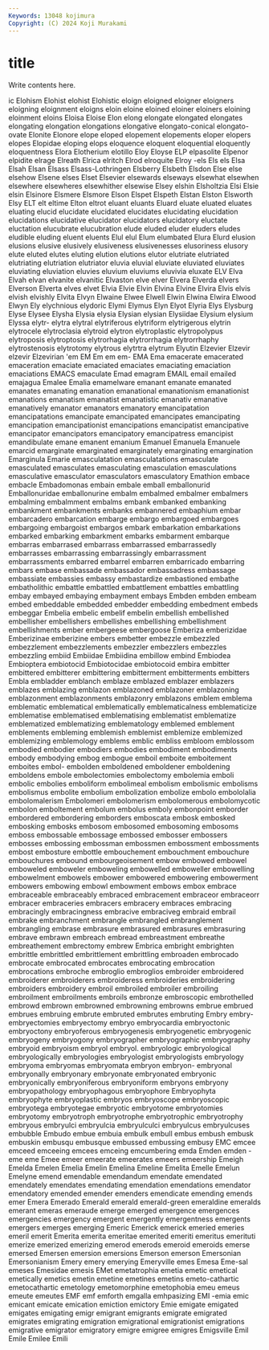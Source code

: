 ```yaml
---
Keywords: 13048 kojimura
Copyright: (C) 2024 Koji Murakami
---
```


# title

Write contents here.



ic Elohism
Elohist elohist Elohistic eloign eloigned eloigner eloigners eloigning eloignment eloigns
eloin eloine eloined eloiner eloiners eloining eloinment eloins Eloisa Eloise
Elon elong elongate elongated elongates elongating elongation elongations elongative elongato-conical
elongato-ovate Elonite Elonore elope eloped elopement elopements eloper elopers elopes
Elopidae eloping elops eloquence eloquent eloquential eloquently eloquentness Elora Elotherium
elotillo Eloy Eloyse ELP elpasolite Elpenor elpidite elrage Elreath Elrica
elritch Elrod elroquite Elroy -els Els els Elsa Elsah Elsan
Elsass Elsass-Lothringen Elsberry Elsbeth Elsdon Else else elsehow Elsene elses
Elset Elsevier elsewards elseways elsewhat elsewhen elsewhere elsewheres elsewhither elsewise
Elsey elshin Elsholtzia Elsi Elsie elsin Elsinore Elsmere Elsmore Elson
Elspet Elspeth Elstan Elston Elsworth Elsy ELT elt eltime Elton
eltrot eluant eluants Eluard eluate eluated eluates eluating elucid elucidate
elucidated elucidates elucidating elucidation elucidations elucidative elucidator elucidators elucidatory eluctate
eluctation elucubrate elucubration elude eluded eluder eluders eludes eludible eluding
eluent eluents Elul elul Elum elumbated Elura Elurd elusion elusions
elusive elusively elusiveness elusivenesses elusoriness elusory elute eluted elutes eluting
elution elutions elutor elutriate elutriated elutriating elutriation elutriator eluvia eluvial
eluviate eluviated eluviates eluviating eluviation eluvies eluvium eluviums eluvivia eluxate
ELV Elva Elvah elvan elvanite elvanitic Elvaston elve elver Elvera
Elverda elvers Elverson Elverta elves elvet Elvia Elvie Elvin Elvina
Elvine Elvira Elvis elvis elvish elvishly Elvita Elvyn Elwaine Elwee
Elwell Elwin Elwina Elwira Elwood Elwyn Ely elychnious elydoric Elymi
Elymus Elyn Elyot Elyria Elys Elysburg Elyse Elysee Elysha Elysia
elysia Elysian elysian Elysiidae Elysium elysium Elyssa elytr- elytra elytral
elytriferous elytriform elytrigerous elytrin elytrocele elytroclasia elytroid elytron elytroplastic elytropolypus
elytroposis elytroptosis elytrorhagia elytrorrhagia elytrorrhaphy elytrostenosis elytrotomy elytrous elytrtra elytrum
Elyutin Elzevier Elzevir elzevir Elzevirian 'em EM Em em em-
EMA Ema emacerate emacerated emaceration emaciate emaciated emaciates emaciating emaciation
emaciations EMACS emaculate Emad emagram EMAIL email emailed emajagua Emalee
Emalia emamelware emanant emanate emanated emanates emanating emanation emanational emanationism
emanationist emanations emanatism emanatist emanatistic emanativ emanative emanatively emanator emanators
emanatory emancipatation emancipatations emancipate emancipated emancipates emancipating emancipation emancipationist emancipations
emancipatist emancipative emancipator emancipators emancipatory emancipatress emancipist emandibulate emane emanent
emanium Emanuel Emanuela Emanuele emarcid emarginate emarginated emarginately emarginating emargination
Emarginula Emarie emasculatation emasculatations emasculate emasculated emasculates emasculating emasculation emasculations
emasculative emasculator emasculators emasculatory Emathion embace embacle Embadomonas embain embale
emball emballonurid Emballonuridae emballonurine embalm embalmed embalmer embalmers embalming embalmment
embalms embank embanked embanking embankment embankments embanks embannered embaphium embar
embarcadero embarcation embarge embargo embargoed embargoes embargoing embargoist embargos embark
embarkation embarkations embarked embarking embarkment embarks embarment embarque embarras embarrased
embarrass embarrassed embarrassedly embarrasses embarrassing embarrassingly embarrassment embarrassments embarred embarrel
embarren embarricado embarring embars embase embassade embassador embassadress embassage embassiate
embassies embassy embastardize embastioned embathe embatholithic embattle embattled embattlement embattles
embattling embay embayed embaying embayment embays Embden embden embeam embed
embeddable embedded embedder embedding embedment embeds embeggar Embelia embelic embelif
embelin embellish embellished embellisher embellishers embellishes embellishing embellishment embellishments ember
embergeese embergoose Emberiza emberizidae Emberizinae emberizine embers embetter embezzle embezzled
embezzlement embezzlements embezzler embezzlers embezzles embezzling embiid Embiidae Embiidina embillow
embind Embiodea Embioptera embiotocid Embiotocidae embiotocoid embira embitter embittered embitterer
embittering embitterment embitterments embitters Embla embladder emblanch emblaze emblazed emblazer
emblazers emblazes emblazing emblazon emblazoned emblazoner emblazoning emblazonment emblazonments emblazonry
emblazons emblem emblema emblematic emblematical emblematically emblematicalness emblematicize emblematise emblematised
emblematising emblematist emblematize emblematized emblematizing emblematology emblemed emblement emblements embleming
emblemish emblemist emblemize emblemized emblemizing emblemology emblems emblic embliss embloom
emblossom embodied embodier embodiers embodies embodiment embodiments embody embodying embog
embogue emboil emboite emboitement emboites embol- embolden emboldened emboldener emboldening
emboldens embole embolectomies embolectomy embolemia emboli embolic embolies emboliform embolimeal
embolism embolismic embolisms embolismus embolite embolium embolization embolize embolo embololalia
embolomalerism Embolomeri embolomerism embolomerous embolomycotic embolon emboltement embolum embolus emboly
embonpoint emborder embordered embordering emborders emboscata embosk embosked embosking embosks
embosom embosomed embosoming embosoms emboss embossable embossage embossed embosser embossers
embosses embossing embossman embossmen embossment embossments embost embosture embottle embouchement
embouchment embouchure embouchures embound embourgeoisement embow embowed embowel emboweled emboweler
emboweling embowelled emboweller embowelling embowelment embowels embower embowered embowering embowerment
embowers embowing embowl embowment embows embox embrace embraceable embraceably embraced
embracement embraceor embraceorr embracer embraceries embracers embracery embraces embracing embracingly
embracingness embracive embraciveg embraid embrail embrake embranchment embrangle embrangled embranglement
embrangling embrase embrasure embrasured embrasures embrasuring embrave embrawn embreach embread
embreastment embreathe embreathement embrectomy embrew Embrica embright embrighten embrittle embrittled
embrittlement embrittling embroaden embrocado embrocate embrocated embrocates embrocating embrocation embrocations
embroche embroglio embroglios embroider embroidered embroiderer embroiderers embroideress embroideries embroidering
embroiders embroidery embroil embroiled embroiler embroiling embroilment embroilments embroils embronze
embroscopic embrothelled embrowd embrown embrowned embrowning embrowns embrue embrued embrues
embruing embrute embruted embrutes embruting Embry embry- embryectomies embryectomy embryo
embryocardia embryoctonic embryoctony embryoferous embryogenesis embryogenetic embryogenic embryogeny embryogony embryographer
embryographic embryography embryoid embryoism embryol embryol. embryologic embryological embryologically embryologies
embryologist embryologists embryology embryoma embryomas embryomata embryon embryon- embryonal embryonally
embryonary embryonate embryonated embryonic embryonically embryoniferous embryoniform embryons embryony embryopathology
embryophagous embryophore Embryophyta embryophyte embryoplastic embryos embryoscope embryoscopic embryotega embryotegae
embryotic embryotome embryotomies embryotomy embryotroph embryotrophe embryotrophic embryotrophy embryous embryulci
embryulcia embryulculci embryulcus embryulcuses embubble Embudo embue embuia embulk embull
embus embush embusk embuskin embusqu embusque embussed embussing embusy EMC
emcee emceed emceeing emcees emceing emcumbering emda Emden emden -eme
eme Emee emeer emeerate emeerates emeers emeership Emeigh Emelda Emelen
Emelia Emelin Emelina Emeline Emelita Emelle Emelun Emelyne emend emendable
emendandum emendate emendated emendately emendates emendating emendation emendations emendator emendatory
emended emender emenders emendicate emending emends emer Emera Emerado Emerald
emerald emerald-green emeraldine emeralds emerant emeras emeraude emerge emerged emergence
emergences emergencies emergency emergent emergently emergentness emergents emergers emerges emerging
Emeric Emerick emerick emeried emeries emeril emerit Emerita emerita emeritae
emerited emeriti emeritus emerituti emerize emerized emerizing emerod emerods emeroid
emeroids emerse emersed Emersen emersion emersions Emerson emerson Emersonian Emersonianism
Emery emery emerying Emeryville emes Emesa Eme-sal emeses Emesidae emesis
EMet emetatrophia emetia emetic emetical emetically emetics emetin emetine emetines
emetins emeto-cathartic emetocathartic emetology emetomorphine emetophobia emeu emeus emeute emeutes
EMF emf emforth emgalla emhpasizing EMI -emia emic emicant emicate
emication emiction emictory Emie emigate emigated emigates emigating emigr emigrant
emigrants emigrate emigrated emigrates emigrating emigration emigrational emigrationist emigrations emigrative
emigrator emigratory emigre emigree emigres Emigsville Emil Emile Emilee Emili
